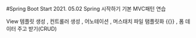 #Spring Boot Start
2021. 05.02
Spring 시작하기
      기본 MVC패턴 연습
      
View 템플릿 생성
, 컨트롤러 생성
, 어노테이션 , 머스태치 파일 탬플릿화 {{}}
, 폼 데이터 주고 받기(CRUD)


